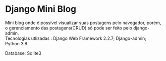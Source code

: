 # Django Mini Blog
 
Mini blog onde é possível visualizar suas postagens pelo navegador, porém, o gerenciamento das postagens(CRUD) só pode ser feito pelo django-admin.  
Tecnologias utlizadas : 
	Django Web Framework 2.2.7;
	Django-admin;
	Python 3.8.
	
Database: Sqlite3


